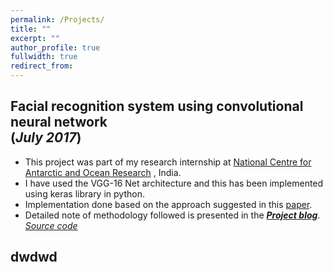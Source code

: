 ```yaml
---
permalink: /Projects/
title: ""
excerpt: ""
author_profile: true
fullwidth: true
redirect_from: 
---
```

## Facial recognition system using convolutional neural network <br>(_July 2017_)
* This project was part of my research internship at [National Centre for Antarctic and Ocean Research](http://www.ncaor.gov.in/) , India. 
* I have used the VGG-16 Net architecture and this has been implemented using keras library in python.
* Implementation done based on the approach suggested in this [paper](http://www.robots.ox.ac.uk/~vgg/publications/2015/Parkhi15/parkhi15.pdf).
* Detailed note of methodology followed is presented in the [**_Project blog_**](https://anirudhk686.github.io/facial_recognition/).<br>
[_Source code_](https://github.com/anirudhk686/facial_recognition)

## dwdwd

